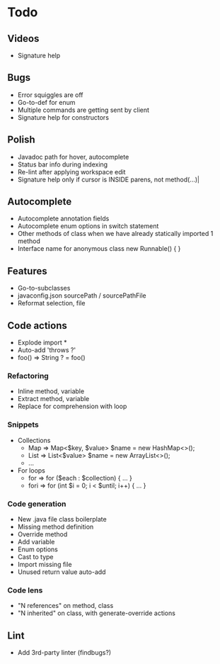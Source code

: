 # Todo

## Videos
* Signature help

## Bugs
* Error squiggles are off
* Go-to-def for enum
* Multiple commands are getting sent by client
* Signature help for constructors

## Polish
* Javadoc path for hover, autocomplete
* Status bar info during indexing
* Re-lint after applying workspace edit
* Signature help only if cursor is INSIDE parens, not method(...)|

## Autocomplete
* Autocomplete annotation fields
* Autocomplete enum options in switch statement
* Other methods of class when we have already statically imported 1 method
* Interface name for anonymous class new Runnable() { }

## Features 
* Go-to-subclasses
* javaconfig.json sourcePath / sourcePathFile
* Reformat selection, file

## Code actions
* Explode import *
* Auto-add 'throws ?'
* foo() => String ? = foo()

### Refactoring
* Inline method, variable
* Extract method, variable
* Replace for comprehension with loop

### Snippets
* Collections
  * Map => Map<$key, $value> $name = new HashMap<>();
  * List => List<$value> $name = new ArrayList<>();
  * ...
* For loops
  * for => for ($each : $collection) { ... }
  * fori => for (int $i = 0; i < $until; i++) { ... }

### Code generation
* New .java file class boilerplate
* Missing method definition
* Override method
* Add variable
* Enum options
* Cast to type
* Import missing file
* Unused return value auto-add

### Code lens
* "N references" on method, class
* "N inherited" on class, with generate-override actions

## Lint
* Add 3rd-party linter (findbugs?)